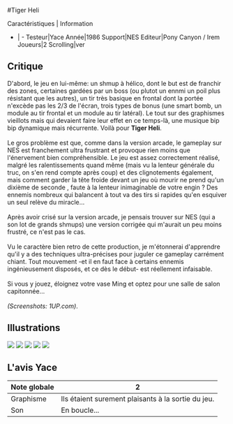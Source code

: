 #Tiger Heli

Caractéristiques | Information
- | -
Testeur|Yace
Année|1986
Support|NES
Editeur|Pony Canyon / Irem
Joueurs|2
Scrolling|ver

## Critique
D'abord, le jeu en lui-même: un shmup à hélico, dont le but est de franchir des zones, certaines gardées par un boss (ou plutot un ennmi un poil plus résistant que les autres), un tir très basique en frontal dont la portée n'excède pas les 2/3 de l'écran, trois types de bonus (une smart bomb, un module au tir frontal et un module au tir latéral).  Le tout sur des graphismes vieillots mais qui devaient faire leur effet en ce temps-là, une musique bip bip dynamique mais récurrente. Voilà pour <b>Tiger Heli</b>.<br/><br/>Le gros problème est que, comme dans la version arcade, le gameplay sur NES est franchement ultra frustrant et provoque rien moins que l'énervement bien compréhensible. Le jeu est assez correctement réalisé, malgré les ralentissements quand même (mais vu la lenteur générale du truc, on s'en rend compte après coup) et des clignotements également, mais comment garder la tête froide devant un jeu où mourir ne prend qu'un dixième de seconde , faute à la lenteur inimaginable de votre engin ? Des ennemis nombreux qui balancent à tout va des tirs si rapides qu'en esquiver un seul relève du miracle...<br/><br/>Après avoir crisé sur la version arcade, je pensais trouver sur NES (qui a son lot de grands shmups) une version corrigée qui m'aurait un peu moins frustré, ce n'est pas le cas.<br/><br/>Vu le caractère bien retro de cette production, je m'étonnerai d'apprendre qu'il y a des techniques ultra-précises pour juguler ce gameplay carrément chiant. Tout mouvement -et il en faut face à certains ennemis ingénieusement disposés, et ce dès le début- est réellement infaisable.<br/><br/>Si vous y jouez, éloignez votre vase Ming et optez pour une salle de salon capitonnée...<br/><br/><i>(Screenshots: 1UP.com)</i>.

## Illustrations
![](http://www.shmup.com/images/thumbs/img_fiche_1_1029.gif)
![](http://www.shmup.com/images/thumbs/img_fiche_2_1029.gif)
![](http://www.shmup.com/images/thumbs/img_fiche_3_1029.gif)
![](http://www.shmup.com/images/thumbs/)
![](http://www.shmup.com/images/thumbs/)

## L'avis Yace
Note globale|2
-|-
Graphisme|Ils étaient surement plaisants à la sortie du jeu.
Son|En boucle...
